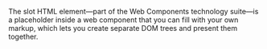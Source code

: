 The slot HTML element—part of the Web Components technology suite—is a placeholder inside a web component that you can fill with your own markup, which lets you create separate DOM trees and present them together.
